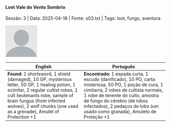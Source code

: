 
#### Loot  Vale do Vento Sombrio

Sessão: 3 | Data: 2025-04-18 | Fonte: s03.txt | Tags: loot, fungo, aventura

![Loot  Vale do Vento Sombrio](docs/dm/loot/blank.png)

| English | Português |
|---------|-----------|
| **Found:** 1 shortsword, 1 shield (damaged), 10 GP, mysterious letter, 50 GP, 1 healing potion, 1 scimitar, 2 regular cultist robes, 1 cult lieutenants robe, sample of brain fungus (from infected wolves), 2 wolf chunks (one used as a grenade), Amulet of Protection +1 | **Encontrado:** 1 espada curta, 1 escudo (danificado), 10 PO, carta misteriosa, 50 PO, 1 poção de cura, 1 cimitarra, 2 robes de cultista normais, 1 robe de tenente do culto, amostra de fungo do cérebro (de lobos infectados), 2 pedaços de lobo (um usado como granada), Amuleto de Proteção +1 |



















